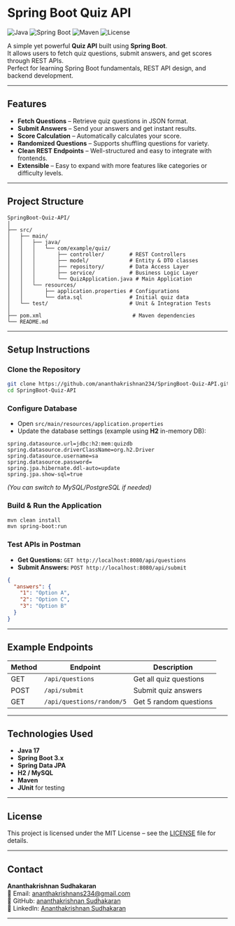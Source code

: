 #  Spring Boot Quiz API

![Java](https://img.shields.io/badge/Java-17-orange?style=flat-square&logo=java)
![Spring Boot](https://img.shields.io/badge/Spring%20Boot-3.x-brightgreen?style=flat-square&logo=springboot)
![Maven](https://img.shields.io/badge/Maven-3.x-blue?style=flat-square&logo=apachemaven)
![License](https://img.shields.io/badge/License-MIT-lightgrey?style=flat-square)

A simple yet powerful **Quiz API** built using **Spring Boot**.  
It allows users to fetch quiz questions, submit answers, and get scores through REST APIs.  
Perfect for learning Spring Boot fundamentals, REST API design, and backend development.

---

##  Features

-  **Fetch Questions** – Retrieve quiz questions in JSON format.
-  **Submit Answers** – Send your answers and get instant results.
-  **Score Calculation** – Automatically calculates your score.
-  **Randomized Questions** – Supports shuffling questions for variety.
-  **Clean REST Endpoints** – Well-structured and easy to integrate with frontends.
-  **Extensible** – Easy to expand with more features like categories or difficulty levels.

---

##  Project Structure

```
SpringBoot-Quiz-API/
│
├── src/
│   ├── main/
│   │   ├── java/
│   │   │   └── com/example/quiz/
│   │   │       ├── controller/        # REST Controllers
│   │   │       ├── model/             # Entity & DTO classes
│   │   │       ├── repository/        # Data Access Layer
│   │   │       ├── service/           # Business Logic Layer
│   │   │       └── QuizApplication.java # Main Application
│   │   └── resources/
│   │       ├── application.properties # Configurations
│   │       └── data.sql               # Initial quiz data
│   └── test/                          # Unit & Integration Tests
│
├── pom.xml                             # Maven dependencies
└── README.md
```

---

##  Setup Instructions

###  Clone the Repository
```bash
git clone https://github.com/ananthakrishnan234/SpringBoot-Quiz-API.git
cd SpringBoot-Quiz-API
```

###  Configure Database
- Open `src/main/resources/application.properties`
- Update the database settings (example using **H2** in-memory DB):
```properties
spring.datasource.url=jdbc:h2:mem:quizdb
spring.datasource.driverClassName=org.h2.Driver
spring.datasource.username=sa
spring.datasource.password=
spring.jpa.hibernate.ddl-auto=update
spring.jpa.show-sql=true
```
*(You can switch to MySQL/PostgreSQL if needed)*

###  Build & Run the Application
```bash
mvn clean install
mvn spring-boot:run
```

###  Test APIs in Postman
- **Get Questions:** `GET http://localhost:8080/api/questions`
- **Submit Answers:** `POST http://localhost:8080/api/submit`
```json
{
  "answers": {
    "1": "Option A",
    "2": "Option C",
    "3": "Option B"
  }
}
```

---

##  Example Endpoints

| Method | Endpoint                  | Description               |
|--------|---------------------------|---------------------------|
| GET    | `/api/questions`          | Get all quiz questions    |
| POST   | `/api/submit`              | Submit quiz answers       |
| GET    | `/api/questions/random/5` | Get 5 random questions    |

---

##  Technologies Used

- **Java 17**
- **Spring Boot 3.x**
- **Spring Data JPA**
- **H2 / MySQL**
- **Maven**
- **JUnit** for testing

---

##  License

This project is licensed under the MIT License – see the [LICENSE](LICENSE) file for details.

---

##  Contact

**Ananthakrishnan Sudhakaran**  
📧 Email: ananthakrishnans234@gmail.com  
💼 GitHub: [ananthakrishnan Sudhakaran](https://github.com/ananthakrishnan234)  
💼 LinkedIn: [Ananthakrishnan Sudhakaran](https://www.linkedin.com/in/ananthakrishna234/)

---
